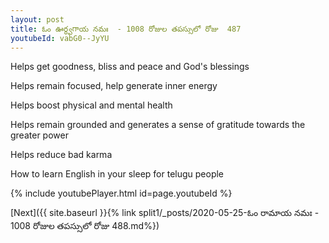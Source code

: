 ```yaml
---
layout: post
title: ఓం ఊర్ధ్వగాయ నమః  - 1008 రోజుల తపస్సులో రోజు  487
youtubeId: vabG0--JyYU
---
```

 
 
Helps get goodness, bliss and peace and God's blessings
 
Helps remain focused, help generate inner energy 
 
Helps boost physical and mental health 
 
Helps remain grounded and generates a sense of gratitude towards the greater power 
 
Helps reduce bad karma
 
How to learn English in your sleep for telugu people
 
 
 
 


{% include youtubePlayer.html id=page.youtubeId %}
 
[Next]({{ site.baseurl }}{% link split1/_posts/2020-05-25-ఓం రామాయ నమః  - 1008 రోజుల తపస్సులో రోజు  488.md%})
 
